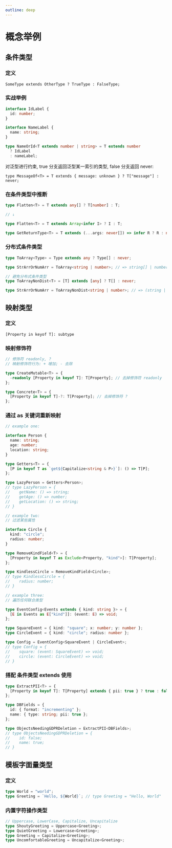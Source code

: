 ```yaml
---
outline: deep
---
```


# 概念举例

## 条件类型

### 定义

`SomeType extends OtherType ? TrueType : FalseType;`

### 实战举例

```typescript
interface IdLabel {
  id: number;
}

interface NameLabel {
  name: string;
}

type NameOrId<T extends number | string> = T extends number
  ? IdLabel
  : nameLabel;
```

对泛型进行约束, true 分支返回泛型某一索引的类型, false 分支返回 never:

`type MessageOf<T> = T extends { message: unknown } ? T["message"] : never;`

### 在条件类型中推断

```typescript
type Flatten<T> = T extends any[] ? T[number] : T;

// ↓

type Flatten<T> = T extends Array<infer I> ? I : T;

type GetReturnType<T> = T extends (...args: never[]) => infer R ? R : never;
```

### 分布式条件类型

```typescript
type ToArray<Type> = Type extends any ? Type[] : never;

type StrArrOrNumArr = ToArray<string | number>; // => string[] | number[]

// 避免分布式条件类型
type ToArrayNonDist<T> = [T] extends [any] ? T[] : never;

type StrArrOrNumArr = ToArrayNonDist<string | number>; // => (string | number)[]
```

## 映射类型

### 定义

`[Property in keyof T]: subtype`

### 映射修饰符

```typescript
// 修饰符 readonly, ?
// 映射修饰符行为: + 增加; - 去除

type CreateMutable<T> = {
  -readonly [Property in keyof T]: T[Property]; // 去掉修饰符 readonly
};

type Concrete<T> = {
  [Property in keyof T]-?: T[Property]; // 去掉修饰符 ?
};
```

### 通过 as 关键词重新映射

```typescript
// example one:

interface Person {
  name: string;
  age: number;
  location: string;
}

type Getters<T> = {
  [P in keyof T as `get${Capitalize<string & P>}`]: () => T[P];
};

type LazyPerson = Getters<Person>;
// type LazyPerson = {
//    getName: () => string;
//    getAge: () => number;
//    getLocation: () => string;
// }

// example two:
// 过滤某些属性

interface Circle {
  kind: "circle";
  radius: number;
}

type RemoveKindField<T> = {
  [Property in keyof T as Exclude<Property, "kind">]: T[Property];
};

type KindlessCircle = RemoveKindField<Circle>;
// type KindlessCircle = {
//    radius: number;
// }

// example three:
// 遍历任何联合类型

type EventConfig<Events extends { kind: string }> = {
  [E in Events as E["kind"]]: (event: E) => void;
};

type SquareEvent = { kind: "square"; x: number; y: number };
type CircleEvent = { kind: "circle"; radius: number };

type Config = EventConfig<SquareEvent | CircleEvent>;
// type Config = {
//    square: (event: SquareEvent) => void;
//    circle: (event: CircleEvent) => void;
// }
```

### 搭配 条件类型 extends 使用

```typescript
type ExtractPII<T> = {
  [Property in keyof T]: T[Property] extends { pii: true } ? true : false;
};

type DBFields = {
  id: { format: "incrementing" };
  name: { type: string; pii: true };
};

type ObjectsNeedingGDPRDeletion = ExtractPII<DBFields>;
// type ObjectsNeedingGDPRDeletion = {
//    id: false;
//    name: true;
// }
```

## 模板字面量类型

### 定义

```typescript
type World = "world";
type Greeting = `Hello, ${World}`; // type Greeting = "Hello, World"
```

### 内置字符操作类型

```typescript
// Uppercase, LowerCase, Capitalize, Uncapitalize
type ShoutyGreeting = Uppercase<Greeting>;
type QuietGreeting = Lowercase<Greeting>;
type Greeting = Capitalize<Greeting>;
type UncomfortableGreeting = Uncapitalize<Greeting>;
```
